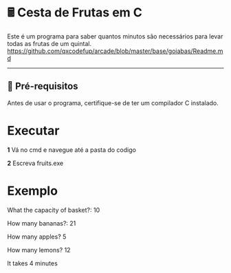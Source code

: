 # 🖩 Cesta de Frutas em C  

Este é um programa para saber quantos minutos são necessários para levar todas as frutas de um quintal.
https://github.com/qxcodefup/arcade/blob/master/base/goiabas/Readme.md

---

## 🔧 **Pré-requisitos**  

Antes de usar o programa, certifique-se de ter um compilador C instalado.
# **Executar**

**1** Vá no cmd e navegue até a pasta do codigo 

**2** Escreva fruits.exe

# **Exemplo**
What the capacity of basket?:  10

How many bananas?:  21

How many apples?  5

How many lemons?  12

It takes 4 minutes
